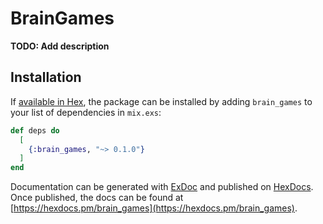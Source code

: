 # BrainGames

**TODO: Add description**

## Installation

If [available in Hex](https://hex.pm/docs/publish), the package can be installed
by adding `brain_games` to your list of dependencies in `mix.exs`:

```elixir
def deps do
  [
    {:brain_games, "~> 0.1.0"}
  ]
end
```

Documentation can be generated with [ExDoc](https://github.com/elixir-lang/ex_doc)
and published on [HexDocs](https://hexdocs.pm). Once published, the docs can
be found at [https://hexdocs.pm/brain_games](https://hexdocs.pm/brain_games).

